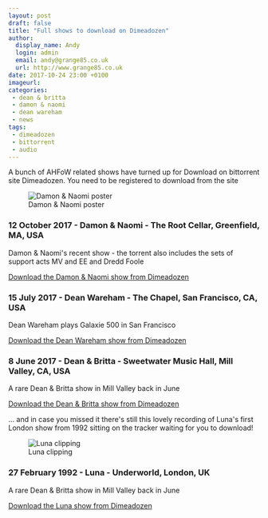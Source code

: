 ```yaml
---
layout: post
draft: false
title: "Full shows to download on Dimeadozen"
author:
  display_name: Andy
  login: admin
  email: andy@grange85.co.uk
  url: http://www.grange85.co.uk
date: 2017-10-24 23:00 +0100
imageurl:
categories:
 - dean & britta
 - damon & naomi
 - dean wareham
 - news
tags:
 - dimeadozen
 - bittorrent
 - audio
---
```

<p class="lead">A bunch of AHFoW related shows have turned up for Download on bittorrent site Dimeadozen. You need to be registered to download from the site</p>

<div class="col-md-4 float-right"><figure class="caption aligncenter"><img src="https://media.fullofwishes.co.uk/03-damon_and_naomi/show_assets/2017-10-12/2017-10-12-damon-and-naomi-poster.jpg" alt="Damon & Naomi poster" /><figcaption class="caption-text">Damon & Naomi poster</figcaption></figure></div>
<h3>12 October 2017 - Damon & Naomi - The Root Cellar, Greenfield, MA, USA</h3>
<p>Damon & Naomi's recent show - the torrent also includes the sets of support acts MV and EE and Dredd Foole</p>
<p><a href="http://www.dimeadozen.org/torrents-details.php?id=603762">Download the Damon & Naomi show from Dimeadozen</a></p>

<h3>15 July 2017 - Dean Wareham - The Chapel, San Francisco, CA, USA</h3>
<p>Dean Wareham plays Galaxie 500 in San Francisco</p>
<p><a href="http://www.dimeadozen.org/torrents-details.php?id=604165">Download the Dean Wareham show from Dimeadozen</a></p>

<h3>8 June 2017 - Dean & Britta - Sweetwater Music Hall, Mill Valley, CA, USA</h3>
<p>A rare Dean & Britta show in Mill Valley back in June</p>
<p><a href="http://www.dimeadozen.org/torrents-details.php?id=604164">Download the Dean & Britta show from Dimeadozen</a></p>

<p>&hellip; and in case you missed it there's still this lovely recording of Luna's first London show from 1992 sitting on the tracker waiting for you to download!</p>

<div class="col-md-4 float-right"><figure class="caption aligncenter"><img src="https://media.fullofwishes.co.uk/02-luna/docs/Luna_PrintAd_1992.jpg" alt="Luna clipping" /><figcaption class="caption-text">Luna clipping</figcaption></figure></div>

<h3>27 February 1992 - Luna - Underworld, London, UK</h3>
<p>A rare Dean & Britta show in Mill Valley back in June</p>
<p><a href="http://www.dimeadozen.org/torrents-details.php?id=585083">Download the Luna show from Dimeadozen</a></p>
